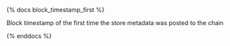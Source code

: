 {% docs block_timestamp_first %}

Block timestamp of the first time the store metadata was posted to the chain

{% enddocs %}